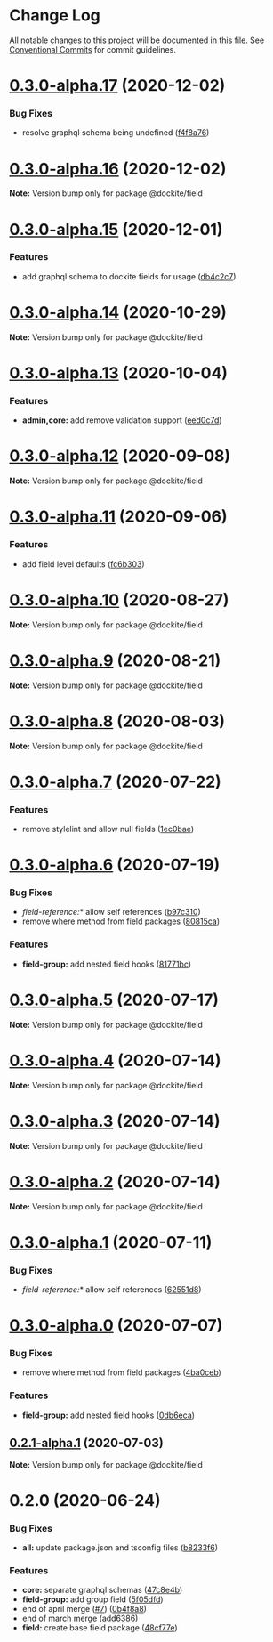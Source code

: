 # Change Log

All notable changes to this project will be documented in this file.
See [Conventional Commits](https://conventionalcommits.org) for commit guidelines.

# [0.3.0-alpha.17](https://github.com/dockite/dockite/compare/@dockite/field@0.3.0-alpha.16...@dockite/field@0.3.0-alpha.17) (2020-12-02)


### Bug Fixes

* resolve graphql schema being undefined ([f4f8a76](https://github.com/dockite/dockite/commit/f4f8a761b4067dc300616bcce395d0b5f31cfdfc))





# [0.3.0-alpha.16](https://github.com/dockite/dockite/compare/@dockite/field@0.3.0-alpha.15...@dockite/field@0.3.0-alpha.16) (2020-12-02)

**Note:** Version bump only for package @dockite/field





# [0.3.0-alpha.15](https://github.com/dockite/dockite/compare/@dockite/field@0.3.0-alpha.14...@dockite/field@0.3.0-alpha.15) (2020-12-01)


### Features

* add graphql schema to dockite fields for usage ([db4c2c7](https://github.com/dockite/dockite/commit/db4c2c77528daaddcdd49fb115858c8a205440ef))





# [0.3.0-alpha.14](https://github.com/dockite/dockite/compare/@dockite/field@0.3.0-alpha.13...@dockite/field@0.3.0-alpha.14) (2020-10-29)

**Note:** Version bump only for package @dockite/field





# [0.3.0-alpha.13](https://github.com/dockite/dockite/compare/@dockite/field@0.3.0-alpha.12...@dockite/field@0.3.0-alpha.13) (2020-10-04)


### Features

* **admin,core:** add remove validation support ([eed0c7d](https://github.com/dockite/dockite/commit/eed0c7dbb1f6b580ebc6d6898f2e3dc1a8b8faa9))





# [0.3.0-alpha.12](https://github.com/dockite/dockite/compare/@dockite/field@0.3.0-alpha.11...@dockite/field@0.3.0-alpha.12) (2020-09-08)

**Note:** Version bump only for package @dockite/field





# [0.3.0-alpha.11](https://github.com/dockite/dockite/compare/@dockite/field@0.3.0-alpha.10...@dockite/field@0.3.0-alpha.11) (2020-09-06)


### Features

* add field level defaults ([fc6b303](https://github.com/dockite/dockite/commit/fc6b3037a7ee0b8fb5ded2b02b0516c6ce555de4))





# [0.3.0-alpha.10](https://github.com/dockite/dockite/compare/@dockite/field@0.3.0-alpha.9...@dockite/field@0.3.0-alpha.10) (2020-08-27)

**Note:** Version bump only for package @dockite/field





# [0.3.0-alpha.9](https://github.com/dockite/dockite/compare/@dockite/field@0.3.0-alpha.8...@dockite/field@0.3.0-alpha.9) (2020-08-21)

**Note:** Version bump only for package @dockite/field





# [0.3.0-alpha.8](https://github.com/dockite/dockite/compare/@dockite/field@0.3.0-alpha.7...@dockite/field@0.3.0-alpha.8) (2020-08-03)

**Note:** Version bump only for package @dockite/field





# [0.3.0-alpha.7](https://github.com/dockite/dockite/compare/@dockite/field@0.3.0-alpha.6...@dockite/field@0.3.0-alpha.7) (2020-07-22)


### Features

* remove stylelint and allow null fields ([1ec0bae](https://github.com/dockite/dockite/commit/1ec0bae80c2ddcc97c3c29422daa12d4bdb3cc4d))





# [0.3.0-alpha.6](https://github.com/dockite/dockite/compare/@dockite/field@0.2.0...@dockite/field@0.3.0-alpha.6) (2020-07-19)


### Bug Fixes

* **field-reference*:** allow self references ([b97c310](https://github.com/dockite/dockite/commit/b97c3103dca8c2e47ffa888f5eee91caa2c8c616))
* remove where method from field packages ([80815ca](https://github.com/dockite/dockite/commit/80815caeddf977c6e061ec4d0cc4805f5cd5d87a))


### Features

* **field-group:** add nested field hooks ([81771bc](https://github.com/dockite/dockite/commit/81771bc9f8d5c19f552ca9f5e9f552359a17935a))





# [0.3.0-alpha.5](https://github.com/dockite/dockite/compare/@dockite/field@0.3.0-alpha.4...@dockite/field@0.3.0-alpha.5) (2020-07-17)

**Note:** Version bump only for package @dockite/field





# [0.3.0-alpha.4](https://github.com/dockite/dockite/compare/@dockite/field@0.3.0-alpha.3...@dockite/field@0.3.0-alpha.4) (2020-07-14)

**Note:** Version bump only for package @dockite/field





# [0.3.0-alpha.3](https://github.com/dockite/dockite/compare/@dockite/field@0.3.0-alpha.2...@dockite/field@0.3.0-alpha.3) (2020-07-14)

**Note:** Version bump only for package @dockite/field





# [0.3.0-alpha.2](https://github.com/dockite/dockite/compare/@dockite/field@0.3.0-alpha.1...@dockite/field@0.3.0-alpha.2) (2020-07-14)

**Note:** Version bump only for package @dockite/field





# [0.3.0-alpha.1](https://github.com/dockite/dockite/compare/@dockite/field@0.3.0-alpha.0...@dockite/field@0.3.0-alpha.1) (2020-07-11)


### Bug Fixes

* **field-reference*:** allow self references ([62551d8](https://github.com/dockite/dockite/commit/62551d89c199a9b18061c3e8e5fd2f17d2a9f05c))





# [0.3.0-alpha.0](https://github.com/dockite/dockite/compare/@dockite/field@0.2.0...@dockite/field@0.3.0-alpha.0) (2020-07-07)


### Bug Fixes

* remove where method from field packages ([4ba0ceb](https://github.com/dockite/dockite/commit/4ba0ceb0a97b4704a0be3d9637d6782bc5c4bc62))


### Features

* **field-group:** add nested field hooks ([0db6eca](https://github.com/dockite/dockite/commit/0db6ecaff7f3f883302b135bc88e3fb8639999aa))





## [0.2.1-alpha.1](https://github.com/dockite/dockite/compare/@dockite/field@0.2.0...@dockite/field@0.2.1-alpha.1) (2020-07-03)

**Note:** Version bump only for package @dockite/field





# 0.2.0 (2020-06-24)


### Bug Fixes

* **all:** update package.json and tsconfig files ([b8233f6](https://github.com/dockite/dockite/commit/b8233f6a93885dd9adbd835a77c86c745a1f417f))


### Features

* **core:** separate graphql schemas ([47c8e4b](https://github.com/dockite/dockite/commit/47c8e4bd6c30460d8d5f3c59311fee39f122a299))
* **field-group:** add group field ([5f05dfd](https://github.com/dockite/dockite/commit/5f05dfda7a00a5193d4cdd322b929d3cd27d95ac))
* end of april merge  ([#7](https://github.com/dockite/dockite/issues/7)) ([0b4f8a8](https://github.com/dockite/dockite/commit/0b4f8a8ebd6da6118eee6e219817d7c85d611200))
* end of march merge ([add6386](https://github.com/dockite/dockite/commit/add6386a91a2e7368ae8b5b623eb48a74e2e3312))
* **field:** create base field package ([48cf77e](https://github.com/dockite/dockite/commit/48cf77eb8cdd38b54fb4c9ab0b3d94e3ee024e5c))
